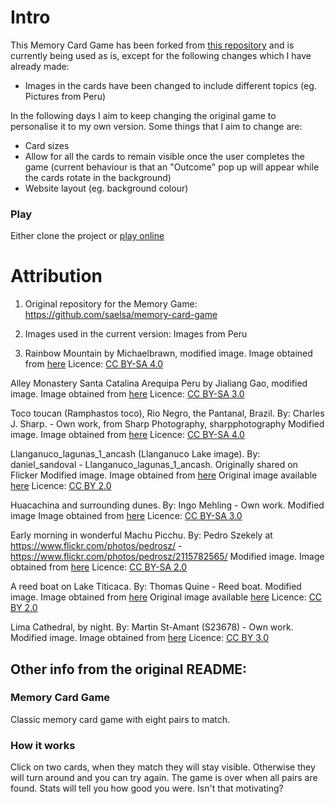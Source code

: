 # Intro

This Memory Card Game has been forked from [this repository](https://github.com/saelsa/memory-card-game) and is currently being used as is, except for the following changes which I have already made:
* Images in the cards have been changed to include different topics (eg. Pictures from Peru)

In the following days I aim to keep changing the original game to personalise it to my own version. Some things that I aim to change are:
* Card sizes
* Allow for all the cards to remain visible once the user completes the game (current behaviour is that an "Outcome" pop up will appear while the cards rotate in the background)
* Website layout (eg. background colour)

### Play 

Either clone the project or [play online](https://scinana.github.io/memory-card-game/)

# Attribution
1. Original repository for the Memory Game: https://github.com/saelsa/memory-card-game
1. Images used in the current version: Images from Peru

  1. Rainbow Mountain by Michaelbrawn, modified image. 
Image obtained from [here](https://en.wikipedia.org/wiki/Vinicunca#/media/File:Rainbow_Mountain_Peru.jpg)
Licence: [CC BY-SA 4.0](https://creativecommons.org/licenses/by-sa/4.0)

Alley Monastery Santa Catalina Arequipa Peru by Jialiang Gao, modified image. 
Image obtained from [here](https://en.wikipedia.org/wiki/Monastery_of_Santa_Catalina_de_Siena,_Arequipa#/media/File:Alley_Monastery_Santa_Catalina_Arequipa_Peru.jpg) 
Licence: [CC BY-SA 3.0](https://creativecommons.org/licenses/by-sa/3.0/)
  
Toco toucan (Ramphastos toco), Rio Negro, the Pantanal, Brazil. 
By: Charles J. Sharp. - Own work, from Sharp Photography, sharpphotography
Modified image. 
Image obtained from [here](https://en.wikipedia.org/wiki/Toucan#/media/File:Toco_toucan_(Ramphastos_toco)_adult.JPG)
Licence: [CC BY-SA 4.0](https://creativecommons.org/licenses/by-sa/4.0)
  
Llanganuco_lagunas_1_ancash (Llanganuco Lake image). 
By: daniel_sandoval - Llanganuco_lagunas_1_ancash. Originally shared on Flicker
Modified image. 
Image obtained from [here](https://commons.wikimedia.org/wiki/File:Llanganuco_ancash.jpg)
Original image available [here](https://www.flickr.com/photos/91757435@N00/4165055562/)
Licence: [CC BY 2.0](https://creativecommons.org/licenses/by/2.0/)
  
Huacachina and surrounding dunes. 
By: Ingo Mehling - Own work. 
Modified image
Image obtained from [here](https://en.wikipedia.org/wiki/Huacachina#/media/File:Huacachina_Dunes.jpg)
Licence: [CC BY-SA 3.0](https://creativecommons.org/licenses/by-sa/3.0)
  
Early morning in wonderful Machu Picchu. 
By: Pedro Szekely at https://www.flickr.com/photos/pedrosz/ - https://www.flickr.com/photos/pedrosz/2115782565/ 
Modified image. 
Image obtained from [here](https://en.wikipedia.org/wiki/Machu_Picchu#/media/File:Machu_Picchu,_Peru.jpg)
Licence: [CC BY-SA 2.0](https://creativecommons.org/licenses/by-sa/2.0)
  
A reed boat on Lake Titicaca. 
By: Thomas Quine - Reed boat. 
Modified image. 
Image obtained from [here](https://en.wikipedia.org/wiki/Lake_Titicaca#/media/File:Reed_Islands_of_Lake_Titicaca_-b.jpg)
Original image available [here](https://www.flickr.com/photos/91994044@N00/101150157/)
Licence: [CC BY 2.0](https://creativecommons.org/licenses/by/2.0/)
  
Lima Cathedral, by night. 
By: Martin St-Amant (S23678) - Own work. 
Modified image. 
Image obtained from [here](https://en.wikipedia.org/wiki/Cathedral_Basilica_of_Lima#/media/File:Cath%C3%A9drale_de_Lima_-_Septembre_2007.jpg)
Licence: [CC BY 3.0](https://creativecommons.org/licenses/by/3.0) 
  

## Other info from the original README:

### Memory Card Game

Classic memory card game with eight pairs to match.

### How it works

Click on two cards, when they match they will stay visible. Otherwise they will turn around and you can try again. The game is over when all pairs are found. Stats will tell you how good you were. Isn't that motivating?


